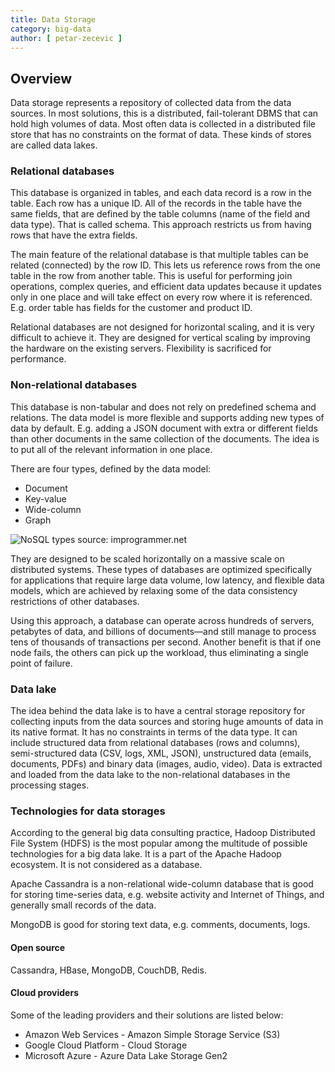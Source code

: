 ```yaml
---
title: Data Storage
category: big-data
author: [ petar-zecevic ]
---
```



## Overview

Data storage represents a repository of collected data from the data sources. In most solutions, this is a distributed, fail-tolerant DBMS that can hold high volumes of data. Most often data is collected in a distributed file store that has no constraints on the format of data. These kinds of stores are called data lakes.

### Relational databases

This database is organized in tables, and each data record is a row in the table. Each row has a unique ID. All of the records in the table have the same fields, that are defined by the table columns (name of the field and data type). That is called schema. This approach restricts us from having rows that have the extra fields.

The main feature of the relational database is that multiple tables can be related (connected) by the row ID. This lets us reference rows from the one table in the row from another table. This is useful for performing join operations, complex queries, and efficient data updates because it updates only in one place and will take effect on every row where it is referenced. E.g. order table has fields for the customer and product ID.

Relational databases are not designed for horizontal scaling, and it is very difficult to achieve it. They are designed for vertical scaling by improving the hardware on the existing servers. Flexibility is sacrificed for performance.

### Non-relational databases

This database is non-tabular and does not rely on predefined schema and relations. The data model is more flexible and supports adding new types of data by default. E.g. adding a JSON document with extra or different fields than other documents in the same collection of the documents. The idea is to put all of the relevant information in one place.

There are four types, defined by the data model:
- Document
- Key-value
- Wide-column
- Graph

![NoSQL types](https://www.improgrammer.net/wp-content/uploads/2020/04/NoSQL-Database-Types.jpg)
source: improgrammer.net

They are designed to be scaled horizontally on a massive scale on distributed systems.
These types of databases are optimized specifically for applications that require large data volume, low latency, and flexible data models, which are achieved by relaxing some of the data consistency restrictions of other databases.

Using this approach, a database can operate across hundreds of servers, petabytes of data, and billions of documents—and still manage to process tens of thousands of transactions per second. Another benefit is that if one node fails, the others can pick up the workload, thus eliminating a single point of failure.

### Data lake

The idea behind the data lake is to have a central storage repository for collecting inputs from the data sources and storing huge amounts of data in its native format. It has no constraints in terms of the data type. It can include structured data from relational databases (rows and columns), semi-structured data (CSV, logs, XML, JSON), unstructured data (emails, documents, PDFs) and binary data (images, audio, video). Data is extracted and loaded from the data lake to the non-relational databases in the processing stages.

### Technologies for data storages

According to the general big data consulting practice, Hadoop Distributed File System (HDFS) is the most popular among the multitude of possible technologies for a big data lake. It is a part of the Apache Hadoop ecosystem. It is not considered as a database.

Apache Cassandra is a non-relational wide-column database that is good for storing time-series data, e.g. website activity and Internet of Things, and generally small records of the data.

MongoDB is good for storing text data, e.g. comments, documents, logs.

#### Open source

Cassandra, HBase, MongoDB, CouchDB, Redis.

#### Cloud providers

Some of the leading providers and their solutions are listed below:

- Amazon Web Services - Amazon Simple Storage Service (S3)
- Google Cloud Platform - Cloud Storage
- Microsoft Azure - Azure Data Lake Storage Gen2